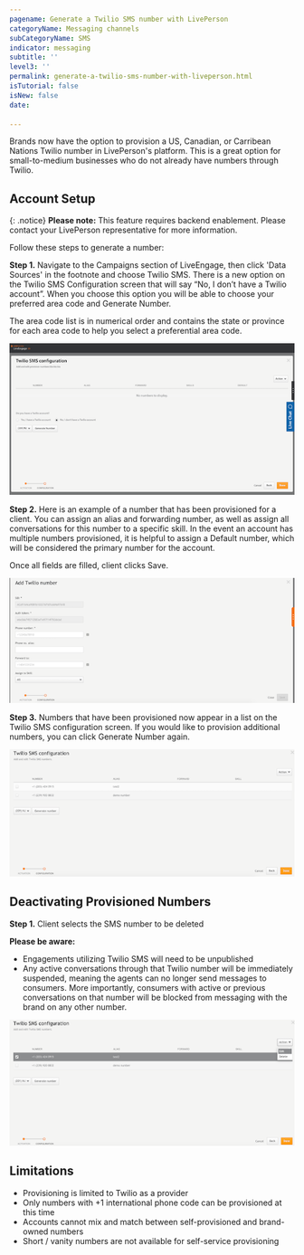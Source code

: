 ```yaml
---
pagename: Generate a Twilio SMS number with LivePerson
categoryName: Messaging channels
subCategoryName: SMS
indicator: messaging
subtitle: ''
level3: ''
permalink: generate-a-twilio-sms-number-with-liveperson.html
isTutorial: false
isNew: false
date:

---
```


Brands now have the option to provision a US, Canadian, or Carribean Nations Twilio number in LivePerson's platform. This is a great option for small-to-medium businesses who do not already have numbers through Twilio.

## Account Setup

{: .notice}
**Please note:** This feature requires backend enablement. Please contact your LivePerson representative for more information.

Follow these steps to generate a number: 

**Step 1.** Navigate to the Campaigns section of LiveEngage, then click 'Data Sources' in the footnote and choose Twilio SMS. There is a new option on the Twilio SMS Configuration screen that will say “No, I don’t have a Twilio account”. When you choose this option you will be able to choose your preferred area code and Generate Number.

The area code list is in numerical order and contains the state or province for each area code to help you select a preferential area code.

![](img/generate-a-twilio-sms-number-with-liveperson-1.png)

**Step 2.** Here is an example of a number that has been provisioned for a client. You can assign an alias and forwarding number, as well as assign all conversations for this number to a specific skill. In the event an account has multiple numbers provisioned, it is helpful to assign a Default number, which will be considered the primary number for the account.

Once all fields are filled, client clicks Save.

![](img/generate-a-twilio-sms-number-with-liveperson-2.png)

**Step 3.** Numbers that have been provisioned now appear in a list on the Twilio SMS configuration screen. If you would like to provision additional numbers, you can click Generate Number again.

![](img/generate-a-twilio-sms-number-with-liveperson-3.png)

## Deactivating Provisioned Numbers

**Step 1.** Client selects the SMS number to be deleted

**Please be aware:**
* Engagements utilizing Twilio SMS will need to be unpublished
* Any active conversations through that Twilio number will be immediately suspended, meaning the agents can no longer send messages to consumers. More importantly, consumers with active or previous conversations on that number will be blocked from messaging with the brand on any other number.

![](img/generate-a-twilio-sms-number-with-liveperson-4.png)

## Limitations

* Provisioning is limited to Twilio as a provider
* Only numbers with +1 international phone code can be provisioned at this time
* Accounts cannot mix and match between self-provisioned and brand-owned numbers
* Short / vanity numbers are not available for self-service provisioning
